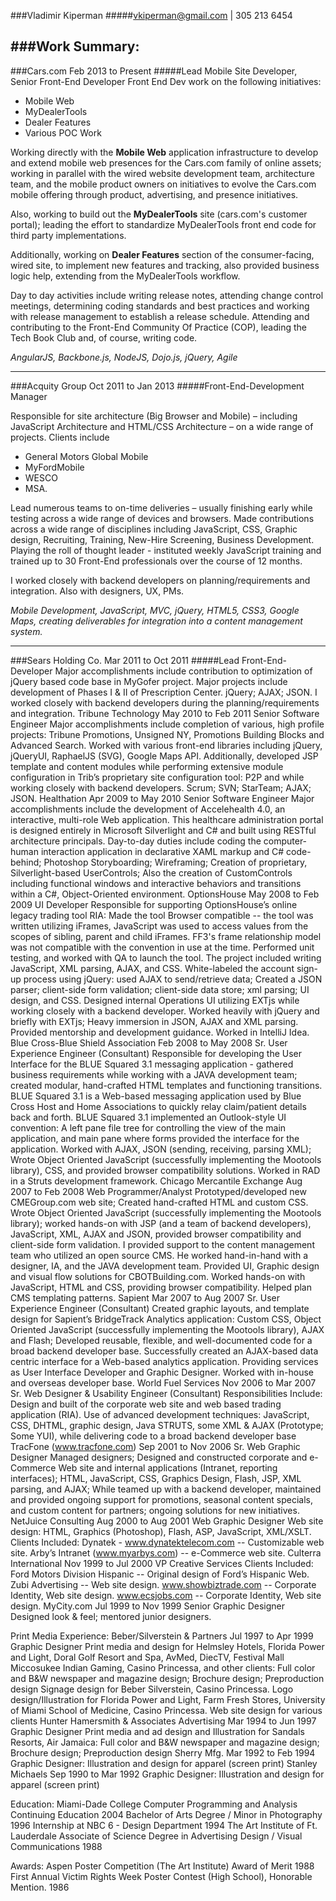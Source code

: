 ###Vladimir Kiperman
#####vkiperman@gmail.com | 305 213 6454

###Work Summary:
---
###Cars.com	Feb 2013 to Present
#####Lead Mobile Site Developer, Senior Front-End Developer
Front End Dev work on the following initiatives: 
*	Mobile Web
*	MyDealerTools
*	Dealer Features
*	Various POC Work

Working directly with the **Mobile Web** application infrastructure to develop and extend mobile web presences for the Cars.com family of online assets; working in parallel with the wired website development team, architecture team, and the mobile product owners on initiatives to evolve the Cars.com mobile offering through product, advertising, and presence initiatives.

Also, working to build out the **MyDealerTools** site (cars.com's customer portal); leading the effort to standardize MyDealerTools front end code for third party implementations.

Additionally, working on **Dealer Features** section of the consumer-facing, wired site, to implement new features and tracking, also provided business logic help, extending from the MyDealerTools workflow. 

Day to day activities include writing release notes, attending change control meetings, determining coding standards and best practices and working with release management to establish a release schedule. Attending and contributing to the Front-End Community Of Practice (COP), leading the Tech Book Club and, of course, writing code.

_AngularJS, Backbone.js, NodeJS, Dojo.js, jQuery, Agile_

---
###Acquity Group	Oct 2011 to Jan 2013
#####Front-End-Development Manager

Responsible for site architecture (Big Browser and Mobile) – including JavaScript Architecture and HTML/CSS Architecture – on a wide range of projects.  Clients include 
* General Motors Global Mobile
* MyFordMobile
* WESCO
* MSA.

Lead numerous teams to on-time deliveries – usually finishing early while testing across a wide range of devices and browsers. Made contributions across a wide range of disciplines including JavaScript, CSS, Graphic design, Recruiting, Training, New-Hire Screening, Business Development. Playing the roll of thought leader - instituted weekly JavaScript training and trained up to 30 Front-End professionals over the course of 12 months.  

I worked closely with backend developers on planning/requirements and integration. Also with designers, UX, PMs.

_Mobile Development, JavaScript, MVC, jQuery, HTML5, CSS3, Google Maps, creating deliverables for integration into a content management system._

---
###Sears Holding Co.	Mar 2011 to Oct 2011
#####Lead Front-End-Developer
Major accomplishments include contribution to optimization of jQuery based code base in MyGofer project.  Major projects include development of Phases I & II of Prescription Center.  jQuery; AJAX; JSON. 
I worked closely with backend developers during the planning/requirements and integration.
Tribune Technology	May 2010 to Feb 2011
Senior Software Engineer
Major accomplishments include completion of various, high profile projects: Tribune Promotions, Unsigned NY, Promotions Building Blocks and Advanced Search.  Worked with various front-end libraries including jQuery, jQueryUI, RaphaelJS (SVG), Google Maps API.  Additionally, developed JSP template and content modules while performing extensive module configuration in Trib’s proprietary site configuration tool: P2P and while working closely with backend developers.  Scrum; SVN; StarTeam; AJAX; JSON.
Healthation	Apr 2009 to May 2010
Senior Software Engineer
Major accomplishments include the development of Accelehealth 4.0, an interactive, multi-role Web application. This healthcare administration portal is designed entirely in Microsoft Silverlight and C# and built using RESTful architecture principals. 
Day-to-day duties include coding the computer-human interaction application in declarative XAML markup and C# code-behind; Photoshop Storyboarding; Wireframing; Creation of proprietary, Silverlight-based UserControls; Also the creation of CustomControls including functional windows and interactive behaviors and transitions within a C#, Object-Oriented environment.
OptionsHouse	May 2008 to Feb 2009
UI Developer
Responsible for supporting OptionsHouse’s online legacy trading tool RIA: Made the tool Browser compatible -- the tool was written utilizing iFrames, JavaScript was used to access values from the scopes of sibling, parent and child iFrames.  FF3's frame relationship model was not compatible with the convention in use at the time.  Performed unit testing, and worked with QA to launch the tool. The project included writing JavaScript, XML parsing, AJAX, and CSS.
White-labeled the account sign-up process using jQuery: used AJAX to send/retrieve data; Created a JSON parser; client-side form validation; client-side data store; xml parsing; UI design, and CSS.
Designed internal Operations UI utilizing EXTjs while working closely with a backend developer.
Worked heavily with jQuery and briefly with EXTjs; Heavy immersion in JSON, AJAX and XML parsing. Provided mentorship and development guidance.  Worked in IntelliJ Idea.
Blue Cross-Blue Shield Association	Feb 2008 to May 2008
Sr. User Experience Engineer (Consultant)
Responsible for developing the User Interface for the BLUE Squared 3.1 messaging application - gathered business requirements while working with a JAVA development team; created modular, hand-crafted HTML templates and functioning transitions.  
BLUE Squared 3.1 is a Web-based messaging application used by Blue Cross Host and Home Associations to quickly relay claim/patient details back and forth. BLUE Squared 3.1 implemented an Outlook-style UI convention: A left pane file tree for controlling the view of the main application, and main pane where forms provided the interface for the application.
Worked with AJAX, JSON (sending, receiving, parsing XML); Wrote Object Oriented JavaScript (successfully implementing the Mootools library), CSS, and provided browser compatibility solutions.  Worked in RAD in a Struts development framework.
Chicago Mercantile Exchange	Aug 2007 to Feb 2008
Web Programmer/Analyst
Prototyped/developed new CMEGroup.com web site; Created hand-crafted HTML and custom CSS. Wrote Object Oriented JavaScript (successfully implementing the Mootools library); worked hands-on with JSP (and a team of backend developers), JavaScript, XML, AJAX and JSON, provided browser compatibility and client-side form validation.
I provided support to the content management team who utilized an open source CMS.  He worked hand-in-hand with a designer, IA, and the JAVA development team. 
Provided UI, Graphic design and visual flow solutions for CBOTBuilding.com. Worked hands-on with JavaScript, HTML and CSS, providing browser compatibility.  Helped plan CMS templating patterns.
Sapient	Mar 2007 to Aug 2007
Sr. User Experience Engineer (Consultant)
Created graphic layouts, and template design for Sapient’s BridgeTrack Analytics application: Custom CSS, Object Oriented JavaScript (successfully implementing the Mootools library), AJAX and Flash; Developed reusable, flexible, and well-documented code for a broad backend developer base.
Successfully created an AJAX-based data centric interface for a Web-based analytics application.  Providing services as User Interface Developer and Graphic Designer.  Worked with in-house and overseas developer base.
World Fuel Services	Nov 2006 to Mar 2007
Sr. Web Designer & Usability Engineer (Consultant)
Responsibilities Include: Design and built of the corporate web site and web based trading application (RIA).  Use of advanced development techniques: JavaScript, CSS, DHTML, graphic design, Java STRUTS, some XML & AJAX (Prototype; Some YUI), while delivering code to a broad backend developer base
TracFone (www.tracfone.com)	Sep 2001 to Nov 2006
Sr. Web Graphic Designer
Managed designers; Designed and constructed corporate and e-Commerce Web site and internal applications (Intranet, reporting interfaces); HTML, JavaScript, CSS, Graphics Design, Flash, JSP, XML parsing, and AJAX; While teamed up with a backend developer, maintained and provided ongoing support for promotions, seasonal content specials, and custom content for partners; ongoing solutions for new initiatives.
NetJuice Consulting	Aug 2000 to Aug 2001
Web Graphic Designer
Web site design: HTML, Graphics (Photoshop), Flash, ASP, JavaScript, XML/XSLT.
Clients Included:
Dynatek - www.dynatektelecom.com -- Customizable web site.
Arby’s Intranet (www.myarbys.com) -- e-Commerce web site. 
Culterra International	Nov 1999 to Jul 2000
VP Creative Services
Clients Included:
Ford Motors Division Hispanic -- Original design of Ford’s Hispanic Web.
Zubi Advertising -- Web site design.
www.showbiztrade.com -- Corporate Identity, Web site design.
www.ecsjobs.com -- Corporate Identity, Web site design.
MyCity.com	Jul 1999 to Nov 1999
Senior Graphic Designer	
Designed look & feel; mentored junior designers.


Print Media Experience:
Beber/Silverstein & Partners	Jul 1997 to Apr 1999
Graphic Designer 
Print media and design for Helmsley Hotels, Florida Power and Light, Doral Golf Resort and Spa, AvMed, DiecTV, Festival Mall Miccosukee Indian Gaming, Casino Princessa, and other clients: Full color and B&W newspaper and magazine design; Brochure design; Preproduction design
Signage design for Beber Silverstein, Casino Princessa.
Logo design/Illustration for Florida Power and Light, Farm Fresh Stores, University of Miami School of Medicine, Casino Princessa.
Web site design for various clients
Hunter Hamersmith & Associates Advertising	Mar 1994 to Jun 1997
Graphic Designer
Print media and ad design and Illustration for Sandals Resorts, Air Jamaica: Full color and B&W newspaper and magazine design; Brochure design; Preproduction design
Sherry Mfg.	Mar 1992 to Feb 1994
Graphic Designer: Illustration and design for apparel (screen print)
Stanley Michaels	Sep 1990 to Mar 1992
Graphic Designer: Illustration and design for apparel (screen print)


Education:
Miami-Dade College
Computer Programming and Analysis Continuing Education	2004
Bachelor of Arts Degree / Minor in Photography	1996
Internship at NBC 6 - Design Department	1994
The Art Institute of Ft. Lauderdale
Associate of Science Degree in Advertising Design / Visual Communications	1988


Awards:
Aspen Poster Competition (The Art Institute) Award of Merit	1988
First Annual Victim Rights Week Poster Contest (High School), Honorable Mention.	1986
